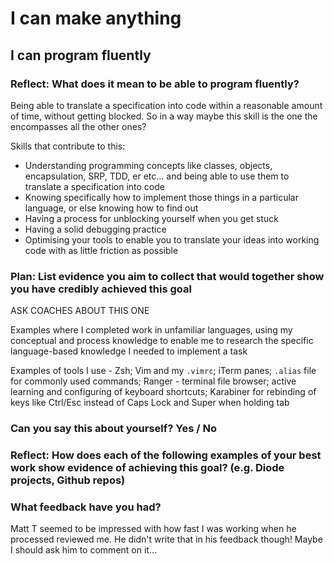 # I can make anything
## I can program fluently

### Reflect: What does it mean to be able to program fluently?

Being able to translate a specification into code within a reasonable amount of time, without getting blocked. So in a way maybe this skill is the one the encompasses all the other ones?

Skills that contribute to this:
- Understanding programming concepts like classes, objects, encapsulation, SRP, TDD, er etc... and being able to use them to translate a specification into code
- Knowing specifically how to implement those things in a particular language, or else knowing how to find out
- Having a process for unblocking yourself when you get stuck
- Having a solid debugging practice
- Optimising your tools to enable you to translate your ideas into working code with as little friction as possible

### Plan: List evidence you aim to collect that would together show you have credibly achieved this goal

ASK COACHES ABOUT THIS ONE

Examples where I completed work in unfamiliar languages, using my conceptual and process knowledge to enable me to research the specific language-based knowledge I needed to implement a task

Examples of tools I use - Zsh; Vim and my `.vimrc`; iTerm panes; `.alias` file for commonly used commands; Ranger - terminal file browser; active learning and configuring of keyboard shortcuts; Karabiner for rebinding of keys like Ctrl/Esc instead of Caps Lock and Super when holding tab

### Can you say this about yourself? Yes / No

### Reflect: How does each of the following examples of your best work show evidence of achieving this goal? (e.g. Diode projects, Github repos)

### What feedback have you had?

Matt T seemed to be impressed with how fast I was working when he processed reviewed me. He didn't write that in his feedback though! Maybe I should ask him to comment on it...